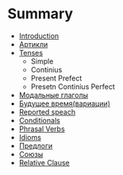# Summary

* [Introduction](README.md)
* [Артикли](article.md)
* [Tenses](tenses.md)
  * Simple
  * Continius
  * Present Prefect
  * Presetn Continius Perfect
* [Модальные глаголы](modals.md)
* [Будущее время\(вариации\)](willAndBeGoingTo.md)
* [Reported speach](matchingTimes.md)
* [Conditionals](conditions.md)
* [Phrasal Verbs](phrasalVerbs.md)
* [Idioms](idioms.md)
* [Предлоги](prepositions.md)
* [Cоюзы](conjunctions.md)
* [Relative Clause](relativeClause.md)

